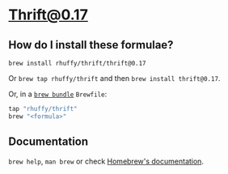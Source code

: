 # Thrift@0.17

## How do I install these formulae?

`brew install rhuffy/thrift/thrift@0.17`

Or `brew tap rhuffy/thrift` and then `brew install thrift@0.17`.

Or, in a [`brew bundle`](https://github.com/Homebrew/homebrew-bundle) `Brewfile`:

```ruby
tap "rhuffy/thrift"
brew "<formula>"
```

## Documentation

`brew help`, `man brew` or check [Homebrew's documentation](https://docs.brew.sh).
